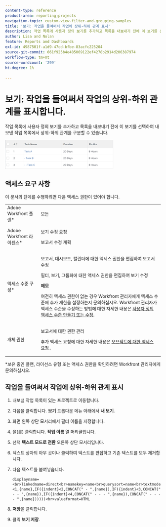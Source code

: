 ```yaml
---
content-type: reference
product-area: reporting;projects
navigation-topic: custom-view-filter-and-grouping-samples
title: '보기: 작업을 들여써서 작업에 상위-하위 관계 표시'
description: 작업 목록에 사용자 정의 보기를 추가하고 목록을 내보내기 전에 이 보기를 선택하여 내보낸 작업 목록에서 상위-하위 관계를 구분할 수 있습니다.
author: Lisa and Nolan
feature: Reports and Dashboards
exl-id: 4987501f-a1d9-47cd-bfbe-83acfc225204
source-git-commit: 661f925b4e485069122ef4278b2914d206387974
workflow-type: tm+mt
source-wordcount: '299'
ht-degree: 1%

---
```


# 보기: 작업을 들여써서 작업의 상위-하위 관계를 표시합니다.

작업 목록에 사용자 정의 보기를 추가하고 목록을 내보내기 전에 이 보기를 선택하여 내보낸 작업 목록에서 상위-하위 관계를 구분할 수 있습니다.

![](assets/parent-child-indented-custom-view-350x94.png)

## 액세스 요구 사항

이 문서의 단계를 수행하려면 다음 액세스 권한이 있어야 합니다.

<table style="table-layout:auto"> 
 <col> 
 <col> 
 <tbody> 
  <tr> 
   <td role="rowheader">Adobe Workfront 플랜*</td> 
   <td> <p>모든</p> </td> 
  </tr> 
  <tr> 
   <td role="rowheader">Adobe Workfront 라이센스*</td> 
   <td> <p>보기 수정 요청 </p>
   <p>보고서 수정 계획</p> </td> 
  </tr> 
  <tr> 
   <td role="rowheader">액세스 수준 구성*</td> 
   <td> <p>보고서, 대시보드, 캘린더에 대한 액세스 권한을 편집하여 보고서 수정</p> <p>필터, 보기, 그룹화에 대한 액세스 권한을 편집하여 보기 수정</p> <p><b>메모</b>

여전히 액세스 권한이 없는 경우 Workfront 관리자에게 액세스 수준에 추가 제한을 설정하는지 문의하십시오. Workfront 관리자가 액세스 수준을 수정하는 방법에 대한 자세한 내용은 <a href="../../../administration-and-setup/add-users/configure-and-grant-access/create-modify-access-levels.md" class="MCXref xref">사용자 정의 액세스 수준 만들기 또는 수정</a>.</p> </td>
</tr>  
  <tr> 
   <td role="rowheader">개체 권한</td> 
   <td> <p>보고서에 대한 권한 관리</p> <p>추가 액세스 요청에 대한 자세한 내용은 <a href="../../../workfront-basics/grant-and-request-access-to-objects/request-access.md" class="MCXref xref">오브젝트에 대한 액세스 요청 </a>.</p> </td> 
  </tr> 
 </tbody> 
</table>

&#42;보유 중인 플랜, 라이선스 유형 또는 액세스 권한을 확인하려면 Workfront 관리자에게 문의하십시오.

## 작업을 들여써서 작업에 상위-하위 관계 표시

1. 내보낼 작업 목록이 있는 프로젝트로 이동합니다.
1. 다음을 클릭합니다. **보기** 드롭다운 메뉴 아래에서 **새 보기**.

1. 화면 왼쪽 상단 모서리에서 필터 이름을 지정합니다.
1. 을(를) 클릭합니다. **작업 이름** 열 머리글입니다.

1. 선택 **텍스트 모드로 전환** 오른쪽 상단 모서리입니다.
1. 텍스트 상자의 아무 곳이나 클릭하여 텍스트를 편집하고 기존 텍스트를 모두 제거합니다.
1. 다음 텍스트를 붙여넣습니다.

   ```
   displayname=<br>linkedname=direct<br>namekey=name<br>querysort=name<br>textmode=true<br>valueexpression=IF({indent}<1,{name},IF({indent}<2,CONCAT(" - ",{name}),IF({indent}<3,CONCAT(" - - ",{name}),IF({indent}<4,CONCAT(" - - - ",{name}),CONCAT(" - - - - ",{name})))))<br>valueformat=HTML
   ```

1. **저장**&#x200B;을 클릭합니다.
1. 클릭 **보기 저장**.
